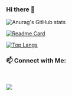 ### Hi there 👋


![Anurag's GitHub stats](https://github-readme-stats.vercel.app/api?username=andresvdata&hide_rank=true)

[![Readme Card](https://github-readme-stats.vercel.app/api/pin/?username=andresvdata&show_owner=true&repo=Winning-Space-Race-with-Data-Science-SpaceX_Captone-Project-IBM
)]([https://github.com/anuraghazra/github-readme-stats](https://github.com/andresvdata/Winning-Space-Race-with-Data-Science-SpaceX_Captone-Project-IBM))

[![Top Langs](https://github-readme-stats.vercel.app/api/top-langs/?username=andresvdata)](https://github.com/anuraghazra/github-readme-stats)


###  :mailbox: Connect with Me:
<br />

<p align="center">

<a href="https://co.linkedin.com/in/andresvdata"><img src="https://img.shields.io/badge/-Rodrigo%20Arenas-0077B5?style=flat&logo=Linkedin&logoColor=white"/></a>






<!--
**andresvdata/andresvdata** is a ✨ _special_ ✨ repository because its `README.md` (this file) appears on your GitHub profile.

Here are some ideas to get you started:

- 🔭 I’m currently working on ...
- 🌱 I’m currently learning ...
- 👯 I’m looking to collaborate on ...
- 🤔 I’m looking for help with ...
- 💬 Ask me about ...
- 📫 How to reach me: ...
- 😄 Pronouns: ...
- ⚡ Fun fact: ...
-->
